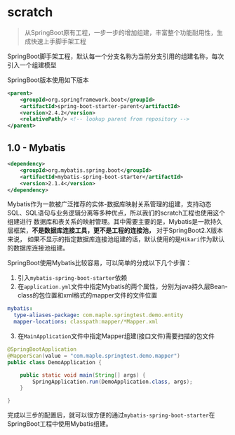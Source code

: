 # scratch
> 从SpringBoot原有工程，一步一步的增加组建，丰富整个功能耐用性，生成快速上手脚手架工程

SpringBoot脚手架工程，默认每一个分支名称为当前分支引用的组建名称，每次引入一个组建模型

SpringBoot版本使用如下版本
```xml
<parent>
    <groupId>org.springframework.boot</groupId>
    <artifactId>spring-boot-starter-parent</artifactId>
    <version>2.4.2</version>
    <relativePath/> <!-- lookup parent from repository -->
</parent>
```

## 1.0 - Mybatis
```xml
<dependency>
    <groupId>org.mybatis.spring.boot</groupId>
    <artifactId>mybatis-spring-boot-starter</artifactId>
    <version>2.1.4</version>
</dependency>
```
Mybatis作为一款被广泛推荐的实体-数据库映射关系管理的组建，支持动态SQL、SQL语句与业务逻辑分离等多种优点，所以我们的scratch工程也使用这个组建进行
数据库和表关系的映射管理。其中需要主要的是，Mybatis是一款持久层框架，**不是数据库连接工具，更不是工程的连接池，** 对于SpringBoot2.X版本来说，
如果不显示的指定数据库连接池组建的话，默认使用的是`Hikari`作为默认的数据库连接池组建。

SpringBoot使用Mybatis比较容易，可以简单的分成以下几个步骤：

1. 引入`mybatis-spring-boot-starter`依赖
2. 在`application.yml`文件中指定Mybatis的两个属性，分别为java持久层Bean-class的包位置和xml格式的mapper文件的文件位置
```yaml
mybatis:
  type-aliases-package: com.maple.springtest.demo.entity
  mapper-locations: classpath:mapper/*Mapper.xml
```
3. 在`MainApplication`文件中指定Mapper组建(接口文件)需要扫描的包文件
```java
@SpringBootApplication
@MapperScan(value = "com.maple.springtest.demo.mapper")
public class DemoApplication {

    public static void main(String[] args) {
        SpringApplication.run(DemoApplication.class, args);
    }

}
```
完成以三步的配置后，就可以很方便的通过`mybatis-spring-boot-starter`在SpringBoot工程中使用Mybatis组建。